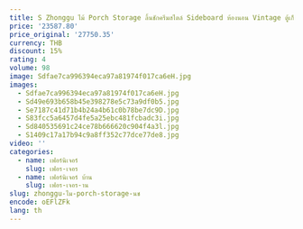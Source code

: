 ```yaml
---
title: S Zhonggu ไม้ Porch Storage ลิ้นชักครีมสไตล์ Sideboard ห้องนอน Vintage ตู้เก็บของ
price: '23587.80'
price_original: '27750.35'
currency: THB
discount: 15%
rating: 4
volume: 98
image: Sdfae7ca996394eca97a81974f017ca6eH.jpg
images:
  - Sdfae7ca996394eca97a81974f017ca6eH.jpg
  - Sd49e693b658b45e398278e5c73a9df0b5.jpg
  - Se7187c41d71b4b24a4b61c0b78be7dc9D.jpg
  - S83fcc5a6457d4fe5a25ebc481fcbadc3i.jpg
  - Sd840535691c24ce78b666620c904f4a3l.jpg
  - S1409c17a17b94c9a8ff352c77dce77de8.jpg
video: ''
categories:
  - name: เฟอร์นิเจอร์
    slug: เฟอร-เจอร
  - name: เฟอร์นิเจอร์ บ้าน
    slug: เฟอร-เจอร-าน
slug: zhonggu-ไม-porch-storage-นช
encode: oEFlZFk
lang: th
---
```

  